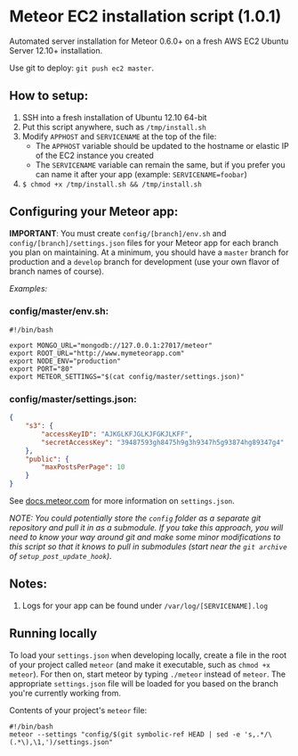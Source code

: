 # Meteor EC2 installation script (1.0.1)

Automated server installation for Meteor 0.6.0+ on a fresh AWS EC2 Ubuntu Server
12.10+ installation.

Use git to deploy: `git push ec2 master`.

## How to setup:

1.	SSH into a fresh installation of Ubuntu 12.10 64-bit
2.	Put this script anywhere, such as `/tmp/install.sh`
3.	Modify `APPHOST` and `SERVICENAME` at the top of the file:
	- 	The `APPHOST` variable should be updated to the hostname or elastic IP
		of the EC2 instance you created
	-	The `SERVICENAME` variable can remain the same, but if you prefer you
		can name it after your app (example: `SERVICENAME=foobar`)
4.	`$ chmod +x /tmp/install.sh && /tmp/install.sh`

## Configuring your Meteor app:

__IMPORTANT__: You must create `config/[branch]/env.sh` and
`config/[branch]/settings.json` files for your Meteor app for each branch you
plan on maintaining. At a minimum, you should have a `master` branch for
production and a `develop` branch for development (use your own flavor of branch
names of course).

*Examples:*

### config/master/env.sh:

```shell
#!/bin/bash

export MONGO_URL="mongodb://127.0.0.1:27017/meteor"
export ROOT_URL="http://www.mymeteorapp.com"
export NODE_ENV="production"
export PORT="80"
export METEOR_SETTINGS="$(cat config/master/settings.json)"
```

### config/master/settings.json:

```json
{
	"s3": {
		"accessKeyID": "AJKGLKFJGLKJFGKJLKFF",
		"secretAccessKey": "39487593gh8475h9g3h9347h5g93874hg89347g4"
	},
	"public": {
		"maxPostsPerPage": 10
	}
}
```

See [docs.meteor.com](http://docs.meteor.com/#meteor_settings) for more
information on `settings.json`.

*NOTE: You could potentially store the `config` folder as a separate git
repository and pull it in as a submodule. If you take this approach,
you will need to know your way around git and make some minor
modifications to this script so that it knows to pull in submodules (start
near the `git archive` of `setup_post_update_hook`).*

## Notes:

1.	Logs for your app can be found under `/var/log/[SERVICENAME].log`

## Running locally

To load your `settings.json` when developing locally, create a file in the root
of your project called `meteor` (and make it executable, such as
`chmod +x meteor`). For then on, start meteor by typing `./meteor` instead of
`meteor`. The appropriate `settings.json` file will be loaded for you based on
the branch you're currently working from.

Contents of your project's `meteor` file:

```shell
#!/bin/bash
meteor --settings "config/$(git symbolic-ref HEAD | sed -e 's,.*/\(.*\),\1,')/settings.json"
```
